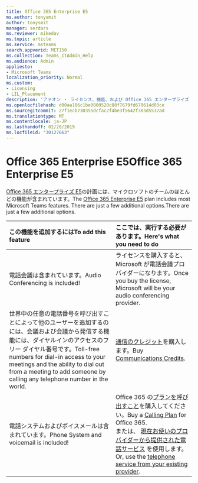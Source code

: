 ```yaml
---
title: Office 365 Enterprise E5
ms.author: tonysmit
author: tonysmit
manager: serdars
ms.reviewer: mikedav
ms.topic: article
ms.service: msteams
search.appverid: MET150
ms.collection: Teams_ITAdmin_Help
ms.audience: Admin
appliesto:
- Microsoft Teams
localization_priority: Normal
ms.custom:
- Licensing
- LIL_Placement
description: 'アドオン ・ ライセンス、機能、および Office 365 エンタープライズ E5 の計画のために購入する方法について説明します。 '
ms.openlocfilehash: d00aa186c1be0800520c88f7679fd670614d03ce
ms.sourcegitcommit: 27f1ecb730355dcfac2f4be3f5642f383d5532ad
ms.translationtype: MT
ms.contentlocale: ja-JP
ms.lasthandoff: 02/20/2019
ms.locfileid: "30127663"
---
```

# <a name="office-365-enterprise-e5"></a><span data-ttu-id="063cd-103">Office 365 Enterprise E5</span><span class="sxs-lookup"><span data-stu-id="063cd-103">Office 365 Enterprise E5</span></span>

<span data-ttu-id="063cd-104">[Office 365 エンタープライズ E5](https://products.office.com/business/office-365-enterprise-e5-business-software)の計画には、マイクロソフトのチームのほとんどの機能が含まれています。</span><span class="sxs-lookup"><span data-stu-id="063cd-104">The [Office 365 Enterprise E5](https://products.office.com/business/office-365-enterprise-e5-business-software) plan includes most Microsoft Teams features.</span></span> <span data-ttu-id="063cd-105">There are just a few additional options.</span><span class="sxs-lookup"><span data-stu-id="063cd-105">There are just a few additional options.</span></span>
  
|<span data-ttu-id="063cd-106">この機能を追加するには</span><span class="sxs-lookup"><span data-stu-id="063cd-106">To add this feature</span></span>|<span data-ttu-id="063cd-107">ここでは、実行する必要があります。</span><span class="sxs-lookup"><span data-stu-id="063cd-107">Here's what you need to do</span></span> |
|:------------------|:--------------------------|
|<span data-ttu-id="063cd-108">電話会議は含まれています。</span><span class="sxs-lookup"><span data-stu-id="063cd-108">Audio Conferencing is included!</span></span> <br/> |<span data-ttu-id="063cd-109">ライセンスを購入すると、Microsoft が電話会議プロバイダーになります。</span><span class="sxs-lookup"><span data-stu-id="063cd-109">Once you buy the license, Microsoft will be your audio conferencing provider.</span></span><br/> |
|<span data-ttu-id="063cd-110">世界中の任意の電話番号を呼び出すことによって他のユーザーを追加するのには、会議および会議から発信する機能には、ダイヤルインのアクセスのフリー ダイヤル番号です。</span><span class="sxs-lookup"><span data-stu-id="063cd-110">Toll-free numbers for dial-in access to your meetings and the ability to dial out from a meeting to add someone by calling any telephone number in the world.</span></span><br/> | <span data-ttu-id="063cd-111">[通信のクレジット](../set-up-communications-credits-for-your-organization.md)を購入します。</span><span class="sxs-lookup"><span data-stu-id="063cd-111">Buy [Communications Credits](../set-up-communications-credits-for-your-organization.md).</span></span>|
|<span data-ttu-id="063cd-112">電話システムおよびボイスメールは含まれています。</span><span class="sxs-lookup"><span data-stu-id="063cd-112">Phone System and voicemail is included!</span></span> <br/> |<span data-ttu-id="063cd-113">Office 365 の[プランを呼び出すこと](../calling-plans-for-office-365.md)を購入してください。</span><span class="sxs-lookup"><span data-stu-id="063cd-113">Buy a [Calling Plan](../calling-plans-for-office-365.md) for Office 365.</span></span> <br/>  <span data-ttu-id="063cd-114">または、 [現在お使いのプロバイダーから提供された電話サービス](microsoft-teams-add-on-licensing.md#bkmk_existing) を使用します。</span><span class="sxs-lookup"><span data-stu-id="063cd-114">Or, use the [telephone service from your existing provider](microsoft-teams-add-on-licensing.md#bkmk_existing).</span></span> |